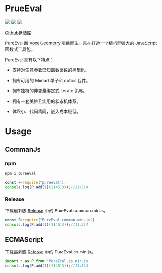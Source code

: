 # PrueEval

[![](https://img.shields.io/badge/License-GPL-green)](https://github.com/Lampese/PureEval/blob/main/LICENSE) ![](https://img.shields.io/badge/version-v0.3-red) [![](https://img.shields.io/badge/npm-pureeval-blue.svg)](https://www.npmjs.com/pureeval)

[Github存储库](https://github.com/Lampese/PureEval)

PureEval 因 [VoxelGeometry](https://github.com/CAIMEOX/VoxelGeometry) 项目而生，意在打造一个精巧而强大的 JavaScript 函数式工具包。

PureEval 具有以下特点：

- 支持对任意参数已知函数函数的柯里化。

- 拥有可用的 Monad 单子和 optics 组件。

- 拥有独特的非变量绑定式 iterate 策略。

- 拥有一套美妙且实用的状态机体系。

- 体积小、代码精简，嵌入成本极低。

# Usage

## CommanJs

### npm

```bash
npm i pureeval
```

```javascript
const P=require("pureeval");
console.log(P.add(1)(114513));//114514
```

### Release

下载最新版 [Release](https://github.com/PureEval/PureEval/releases) 中的 PureEval.common.min.js。

```javascript
const P=require("PureEval.common.min.js")
console.log(P.add(1)(114513));//114514
```

## ECMAScript

下载最新版 [Release](https://github.com/PureEval/PureEval/releases) 中的 PureEval.es.min.js。

```javascript
import * as P from 'PureEval.es.min.js'
console.log(P.add(1)(114513));//114514
```
